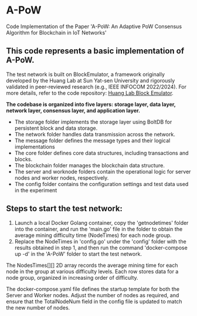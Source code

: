 # A-PoW
Code Implementation of the Paper 'A-PoW: An Adaptive PoW Consensus Algorithm for Blockchain in IoT Networks'

## This code represents a basic implementation of A-PoW. 
The test network is built on BlockEmulator, a framework originally developed by the Huang Lab at Sun Yat-sen University and rigorously validated in peer-reviewed research (e.g., IEEE INFOCOM 2022/2024). For more details, refer to the code repository: [Huang Lab Block Emulator](https://github.com/HuangLab-SYSU/block-emulator).

**The codebase is organized into five layers: storage layer, data layer, network layer, consensus layer, and application layer.**

- The storage folder implements the storage layer using BoltDB for persistent block and data storage.
- The network folder handles data transmission across the network.
- The message folder defines the message types and their logical implementations
- The core folder defines core data structures, including transactions and blocks.
- The blockchain folder manages the blockchain data structure.
- The server and worknode folders contain the operational logic for server nodes and worker nodes, respectively.
- The config folder contains the configuration settings and test data used in the experiment

## Steps to start the test network:

1. Launch a local Docker Golang container, copy the 'getnodetimes' folder into the container, and run the 'main.go' file in the folder to obtain the average mining difficulty time (NodeTimes) for each node group.
2. Replace the NodeTimes in 'config.go' under the 'config' folder with the results obtained in step 1, and then run the command 'docker-compose up -d' in the 'A-PoW' folder to start the test network.

The NodesTimes[][] 2D array records the average mining time for each node in the group at various difficulty levels. Each row stores data for a node group, organized in increasing order of difficulty.

The docker-compose.yaml file defines the startup template for both the Server and Worker nodes. Adjust the number of nodes as required, and ensure that the TotalNodeNum field in the config file is updated to match the new number of nodes.
